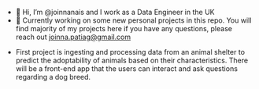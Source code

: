- 👋 Hi, I’m @joinnanais and I work as a Data Engineer in the UK
- 🚧 Currently working on some new personal projects in this repo. You will find majority of my projects here if you have any questions, please reach out joinna.patiag@gmail.com

<!---
joinnanais/joinnanais is a ✨ special ✨ repository because its `README.md` (this file) appears on your GitHub profile.
You can click the Preview link to take a look at your changes.
--->

- First project is ingesting and processing data from an animal shelter to predict the adoptability of animals based on their characteristics. There will be a front-end app that the users can interact and ask questions regarding a dog breed.

